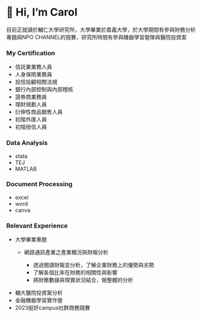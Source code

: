 # 👋 Hi, I’m Carol
目前正就讀於輔仁大學研究所，大學畢業於嘉義大學，於大學期間有參與財務分析專題與NPO CHANNEL的競賽，研究所時間有參與機器學習營隊與醫院投資案

### My Certification 
* 信託業業務人員
* 人身保險業務員
* 投信投顧相關法規
* 銀行內部控制與內部稽核
* 證券商業務員
* 理財規劃人員
* 衍伸性商品銷售人員
* 初階外匯人員
* 初階授信人員

### Data Analysis
* stata
* TEJ
* MATLAB

### Document Processing
* excel
* word
* canva

### Relevant Experience
-  大學畢業專題 <BR>
   * 網路通訊產業之產業概況與財報分析 <BR>

      * 透過閱讀財報並分析，了解企業財務上的優勢與劣勢
      * 了解各個比率在財務的相關性與影響
      * 將財務數據與現實狀況結合，做整體的分析
      
* 輔大醫院投資案分析
* 金融機器學習實作營
* 2023挺好campus社群商務競賽


<!---
carolkao2258/carolkao2258 is a ✨ special ✨ repository because its `README.md` (this file) appears on your GitHub profile.
You can click the Preview link to take a look at your changes.
--->
